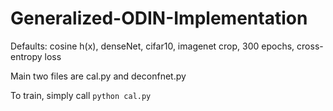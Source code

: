 # Generalized-ODIN-Implementation

Defaults: cosine h(x), denseNet, cifar10, imagenet crop, 300 epochs, cross-entropy loss

Main two files are cal.py and deconfnet.py

To train, simply call
```python cal.py ```
